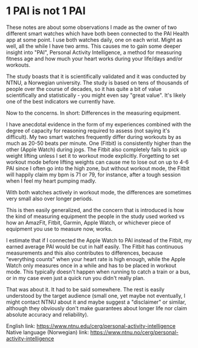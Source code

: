 # 1 PAI is not 1 PAI

These notes are about some observations I made as the owner of two different smart watches which have both been connected to the PAI Health app
at some point.
I use both watches daily, one on each wrist. Might as well, all the while I have two arms. This causes me to gain some deeper
insight into "PAI", Personal Activity
Intelligence, a method for measuring fitness age and how much your heart works during your life/days and/or workouts.


The study boasts that it is scientifically validated and it was
conducted by NTNU, a Norwegian university. The study is based on tens of thousands of people over the course of decades, so it has quite a bit of value
scientifically and statistically - you might even say "great value". It's likely one of the best indicators we currently have.


Now to the concerns. In short: Differences in the measuring equipment.


I have anecdotal evidence in the form of my experiences combined with the degree of capacity for reasoning required to assess (not saying it's difficult). 
My two smart watches frequently differ during workouts by as much as 20-50 beats
per minute. One (Fitbit) is consistently higher than the other (Apple Watch) during jogs. The Fitbit also completely fails to pick up weight
lifting unless I set it to workout mode explicitly. Forgetting to set workout mode before lifting weights can cause me to lose out on up to 4-6 PAI
since I often go into the high zone, but without workout mode, the Fitbit will happily claim my bpm is 71 or 79, for instance, after a tough session
when I feel my heart pumping madly.


With both watches actively in workout mode, the differences are sometimes very small also over longer periods.


This is then easily generalized, and the concern that is introduced is how the kind 
 of measuring equipment the people in the study used worked vs how an AmazFit,
Fitbit, Garmin, Apple Watch, or whichever piece of equipment you use to measure now, works.


I estimate that if I connected the Apple Watch to PAI instead
of the Fitbit, my earned average PAI would be cut in half easily. The Fitbit has continuous measurements and this also contributes to differences, because
"everything counts" when your heart rate is high enough, while the Apple Watch only measures once in a while and has to be placed in workout mode. This 
typically doesn't happen when running to catch a train or a bus, or in my case even just a quick run you didn't really plan.


That was about it. It had to be said somewhere. The rest is easily understood by the target audience (small one, yet maybe not eventually, I
might contact NTNU about it and maybe suggest a "disclaimer" or similar, although they obviously don't make guarantees about longer life nor claim 
absolute accuracy and reliability).


English link: https://www.ntnu.edu/cerg/personal-activity-intelligence 
Native language (Norwegian) link: https://www.ntnu.no/cerg/personal-activity-intelligence 

